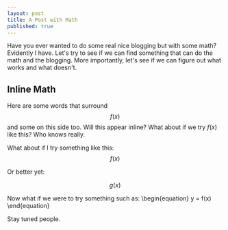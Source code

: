 ```yaml
---
layout: post
title: A Post with Math
published: true
---
```

Have you ever wanted to do some real nice blogging but with some math? Evidently I have. Let's try to see if we can find something that can do the math and the blogging. More importantly, let's see if we can figure out what works and what doesn't.

## Inline Math

Here are some words that surround $$f(x)$$ and some on this side too. Will this appear inline? What about if we try $f(x)$ like this? Who knows really.

What about if I try something like this:
$$f(x)$$

Or better yet:

$$g(x)$$

Now what if we were to try something such as:
\begin{equation}
	y = f(x)
\end{equation}

Stay tuned people.
